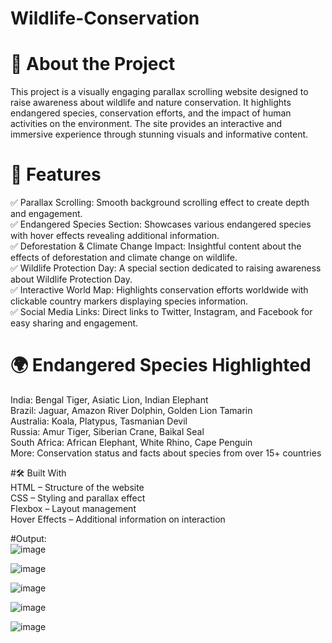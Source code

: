 # Wildlife-Conservation

# 📖 About the Project
This project is a visually engaging parallax scrolling website designed to raise awareness about wildlife and nature conservation. It highlights endangered species, conservation efforts, and the impact of human activities on the environment. The site provides an interactive and immersive experience through stunning visuals and informative content.

# 🚀 Features 
✅ Parallax Scrolling: Smooth background scrolling effect to create depth and engagement.                                
✅ Endangered Species Section: Showcases various endangered species with hover effects revealing additional information.                     
✅ Deforestation & Climate Change Impact: Insightful content about the effects of deforestation and climate change on wildlife.                    
✅ Wildlife Protection Day: A special section dedicated to raising awareness about Wildlife Protection Day.                                  
✅ Interactive World Map: Highlights conservation efforts worldwide with clickable country markers displaying species information.                         
✅ Social Media Links: Direct links to Twitter, Instagram, and Facebook for easy sharing and engagement.                              

# 🌍 Endangered Species Highlighted                            
India: Bengal Tiger, Asiatic Lion, Indian Elephant                              
Brazil: Jaguar, Amazon River Dolphin, Golden Lion Tamarin                           
Australia: Koala, Platypus, Tasmanian Devil                      
Russia: Amur Tiger, Siberian Crane, Baikal Seal                           
South Africa: African Elephant, White Rhino, Cape Penguin                           
More: Conservation status and facts about species from over 15+ countries                               

#🛠️ Built With                              
HTML – Structure of the website                               
CSS – Styling and parallax effect                               
Flexbox – Layout management                                 
Hover Effects – Additional information on interaction                                    

#Output:                                 
![image](https://github.com/user-attachments/assets/01236e1f-e17c-4560-9806-d75c6e0a3f5e)                       


![image](https://github.com/user-attachments/assets/66d5508c-b274-4d10-adc8-eb7e98248792)                                      

  
![image](https://github.com/user-attachments/assets/45183e58-b1ef-401b-b372-9856c1644b88)                          

  
![image](https://github.com/user-attachments/assets/da92e546-1d3f-463b-bcc4-350885fef3d4)                 

  
![image](https://github.com/user-attachments/assets/844b1f08-83a0-40c7-9974-fa57631cb364)                             






